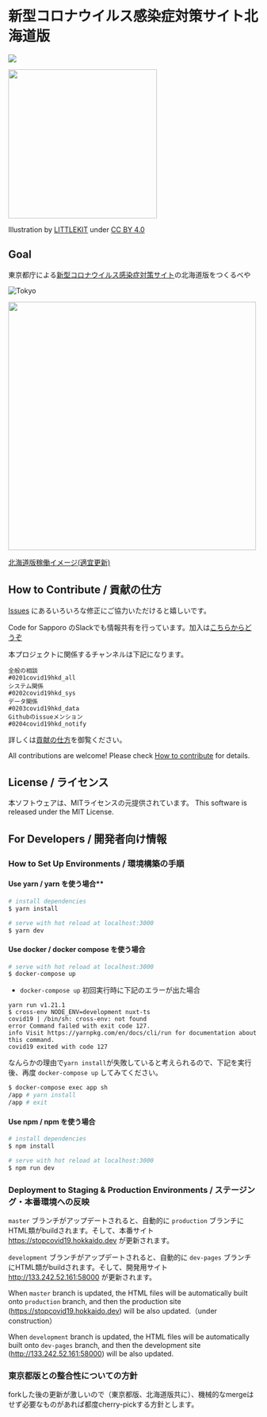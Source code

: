 # 新型コロナウイルス感染症対策サイト北海道版

![](https://github.com/codeforsapporo/covid19/workflows/production%20deploy/badge.svg)

<img src="resources/illust_19vs39_1.jpg" width="300">

Illustration by [LITTLEKIT](https://twitter.com/LITTLEKIT) under [CC BY 4.0](https://creativecommons.org/licenses/by/4.0/deed.ja)

## Goal
東京都庁による[新型コロナウイルス感染症対策サイト](https://stopcovid19.metro.tokyo.lg.jp/)の北海道版をつくるべや

![Tokyo](resources/tokyo_covid19.gif)


<img src="https://user-images.githubusercontent.com/4961152/76155868-a48bae80-6135-11ea-9fdb-7c91a925f9f5.png" width="500">

[北海道版稼働イメージ(適宜更新)](https://docs.google.com/presentation/d/1IX5BiHa_Ukv7rulCf0RxOZpNoZmWXIvyRYFgXxg3zS8/edit?usp=sharing)

## How to Contribute / 貢献の仕方
[Issues](https://github.com/codeforsapporo/covid19/issues) にあるいろいろな修正にご協力いただけると嬉しいです。

Code for Sapporo のSlackでも情報共有を行っています。加入は[こちらからどうぞ](https://www.codeforsapporo.org/slack/)

本プロジェクトに関係するチャンネルは下記になります。
```
全般の相談
#0201covid19hkd_all
システム関係
#0202covid19hkd_sys
データ関係
#0203covid19hkd_data
Githubのissueメンション
#0204covid19hkd_notify
```

詳しくは[貢献の仕方](./.github/CONTRIBUTING.md)を御覧ください。


All contributions are welcome!
Please check [How to contribute](./.github/CONTRIBUTING.md) for details.

## License / ライセンス
本ソフトウェアは、MITライセンスの元提供されています。 
This software is released under the MIT License.

## For Developers / 開発者向け情報

### How to Set Up Environments / 環境構築の手順

#### Use yarn / yarn を使う場合**
``` bash
# install dependencies
$ yarn install

# serve with hot reload at localhost:3000
$ yarn dev
```

#### Use docker / docker compose を使う場合
```bash 
# serve with hot reload at localhost:3000
$ docker-compose up
```

* `docker-compose up` 初回実行時に下記のエラーが出た場合

```
yarn run v1.21.1
$ cross-env NODE_ENV=development nuxt-ts
covid19 | /bin/sh: cross-env: not found
error Command failed with exit code 127.
info Visit https://yarnpkg.com/en/docs/cli/run for documentation about this command.
covid19 exited with code 127
```

なんらかの理由で`yarn install`が失敗していると考えられるので、下記を実行後、再度 `docker-compose up` してみてください。

```bash
$ docker-compose exec app sh
/app # yarn install
/app # exit
```

#### Use npm / npm を使う場合
``` bash
# install dependencies
$ npm install

# serve with hot reload at localhost:3000
$ npm run dev
```

### Deployment to Staging & Production Environments / ステージング・本番環境への反映

`master` ブランチがアップデートされると、自動的に `production` ブランチにHTML類がbuildされます。そして、本番サイト https://stopcovid19.hokkaido.dev が更新されます。

`development` ブランチがアップデートされると、自動的に `dev-pages` ブランチにHTML類がbuildされます。そして、開発用サイト http://133.242.52.161:58000 が更新されます。


When `master` branch is updated, the HTML files will be automatically built onto `production` branch,
and then the production site (https://stopcovid19.hokkaido.dev) will be also updated.（under construction）

When `development` branch is updated, the HTML files will be automatically built onto `dev-pages` branch,
and then the development site (http://133.242.52.161:58000) will be also updated.


### 東京都版との整合性についての方針

forkした後の更新が激しいので（東京都版、北海道版共に）、機械的なmergeはせず必要なものがあれば都度cherry-pickする方針とします。

